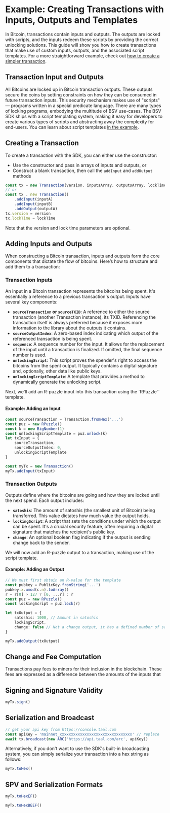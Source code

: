 # Example: Creating Transactions with Inputs, Outputs and Templates

In Bitcoin, transactions contain inputs and outputs. The outputs are locked with scripts, and the inputs redeem these scripts by providing the correct unlocking solutions. This guide will show you how to create transactions that make use of custom inputs, outputs, and the associated script templates. For a more straightforward example, check out [how to create a simpler transaction](./EXAMPLE_SIMPLE_TX.md).

## Transaction Input and Outputs

All Bitcoins are locked up in Bitcoin transaction outputs. These outputs secure the coins by setting constraints on how they can be consumed in future transaction inputs. This security mechanism makes use of "scripts" — programs written in a special predicate language. There are many types of locking programs, embodying the multitude of BSV use-cases. The BSV SDK ships with a script templating system, making it easy for developers to create various types of scripts and abstracting away the complexity for end-users. You can learn about script templates [in the example](./EXAMPLE_SCRIPT_TEMPLATES.md).

## Creating a Transaction

To create a transaction with the SDK, you can either use the constructor:

- Use the constructor and pass in arrays of inputs and outputs, or
- Construct a blank transaction, then call the `addInput` and `addOutput` methods

```typescript
const tx = new Transaction(version, inputsArray, outputsArray, lockTime)
// or
const tx . new Transaction()
    .addInput(inputA)
    .addInput(inputB)
    .addOutput(outputA)
tx.version = version
tx.lockTime = lockTime
```

Note that the version and lock time parameters are optional.

## Adding Inputs and Outputs

When constructing a Bitcoin transaction, inputs and outputs form the core components that dictate the flow of bitcoins. Here’s how to structure and add them to a transaction:

### Transaction Inputs

An input in a Bitcoin transaction represents the bitcoins being spent. It's essentially a reference to a previous transaction's output. Inputs have several key components:

- **`sourceTransaction` or `sourceTXID`**: A reference to either the source transaction (another Transaction instance), its TXID. Referencing the transaction itself is always preferred because it exposes more information to the library about the outputs it contains.
- **`sourceOutputIndex`**: A zero-based index indicating which output of the referenced transaction is being spent.
- **`sequence`**: A sequence number for the input. It allows for the replacement of the input until a transaction is finalized. If omitted, the final sequence number is used.
- **`unlockingScript`**: This script proves the spender's right to access the bitcoins from the spent output. It typically contains a digital signature and, optionally, other data like public keys.
- **`unlockingScriptTemplate`**: A template that provides a method to dynamically generate the unlocking script.

Next, we'll add an R-puzzle input into this transaction using the `RPuzzle`` template.

#### Example: Adding an Input

```typescript
const sourceTransaction = Transaction.fromHex('...')
const puz = new RPuzzle()
const k = new BigNumber(1)
const unlockingScriptTemplate = puz.unlock(k)
let txInput = {
    sourceTransaction,
    sourceOutputIndex: 0,
    unlockingScriptTemplate
}

const myTx = new Transaction()
myTx.addInput(txInput)
```

### Transaction Outputs

Outputs define where the bitcoins are going and how they are locked until the next spend. Each output includes:

- **`satoshis`**: The amount of satoshis (the smallest unit of Bitcoin) being transferred. This value dictates how much value the output holds.
- **`lockingScript`**: A script that sets the conditions under which the output can be spent. It's a crucial security feature, often requiring a digital signature that matches the recipient's public key.
- **`change`**: An optional boolean flag indicating if the output is sending change back to the sender.

We will now add an R-puzzle output to a transaction, making use of the script template.

#### Example: Adding an Output

```typescript
// We must first obtain an R-value for the template
const pubkey = PublicKey.fromString('...')
pubkey.x.umod(c.n).toArray()
r = r[0] > 127 ? [0, ...r] : r
const puz = new RPuzzle()
const lockingScript = puz.lock(r)

let txOutput = {
    satoshis: 1000, // Amount in satoshis
    lockingScript,
    change: false // Not a change output, it has a defined number of satoshis
}

myTx.addOutput(txOutput)
```

## Change and Fee Computation

Transactions pay fees to miners for their inclusion in the blockchain. These fees are expressed as a difference between the amounts of the inputs that 

## Signing and Signature Validity

```typescript
myTx.sign()
```

## Serialization and Broadcast

```typescript
// get your api key from https://console.taal.com
const apiKey = 'mainnet_xxxxxxxxxxxxxxxxxxxxxxxxxxxxxxxx' // replace
await tx.broadcast(new ARC('https://api.taal.com/arc', apiKey))
```

Alternatively, if you don't want to use the SDK's built-in broadcasting system, you can simply serialize your transaction into a hex string as follows:

```typescript
myTx.toHex()
```

## SPV and Serialization Formats

```typescript
myTx.toHexEF()
```

```typescript
myTx.toHexBEEF()
```